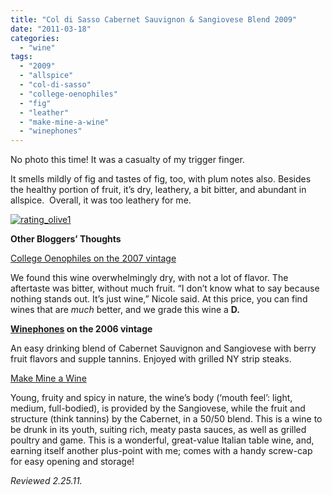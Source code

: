 ```yaml
---
title: "Col di Sasso Cabernet Sauvignon & Sangiovese Blend 2009"
date: "2011-03-18"
categories: 
  - "wine"
tags: 
  - "2009"
  - "allspice"
  - "col-di-sasso"
  - "college-oenophiles"
  - "fig"
  - "leather"
  - "make-mine-a-wine"
  - "winephones"
---
```


No photo this time! It was a casualty of my trigger finger.

It smells mildly of fig and tastes of fig, too, with plum notes also. Besides the healthy portion of fruit, it’s dry, leathery, a bit bitter, and abundant in allspice.  Overall, it was too leathery for me.

[![](http://s3.amazonaws.com/thegourmez-wpmedia/2009/04/rating_olive1.gif "rating_olive1")](http://s3.amazonaws.com/thegourmez-wpmedia/2009/04/rating_olive1.gif)

**Other Bloggers’ Thoughts**

[College Oenophiles on the 2007 vintage](http://collegeoenophiles.wordpress.com/2011/02/15/red-bicyclette-merlot-col-di-sasso/)

We found this wine overwhelmingly dry, with not a lot of flavor. The aftertaste was bitter, without much fruit. “I don’t know what to say because nothing stands out. It’s just wine,” Nicole said. At this price, you can find wines that are _much_ better, and we grade this wine a **D.**

**[Winephones](http://www.winephones.com/2009/06/banfi-col-di-sasso-2006.html) on the 2006 vintage**

An easy drinking blend of Cabernet Sauvignon and Sangiovese with berry fruit flavors and supple tannins. Enjoyed with grilled NY strip steaks.

[Make Mine a Wine](http://makemineawine.blogspot.com/2009/12/italy-comes-to-tortola-one-for-bvis.html)

Young, fruity and spicy in nature, the wine’s body (‘mouth feel’: light, medium, full-bodied), is provided by the Sangiovese, while the fruit and structure (think tannins) by the Cabernet, in a 50/50 blend. This is a wine to be drunk in its youth, suiting rich, meaty pasta sauces, as well as grilled poultry and game. This is a wonderful, great-value Italian table wine, and, earning itself another plus-point with me; comes with a handy screw-cap for easy opening and storage!

_Reviewed 2.25.11._
